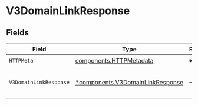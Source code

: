 # V3DomainLinkResponse


## Fields

| Field                                                                               | Type                                                                                | Required                                                                            | Description                                                                         | Example                                                                             |
| ----------------------------------------------------------------------------------- | ----------------------------------------------------------------------------------- | ----------------------------------------------------------------------------------- | ----------------------------------------------------------------------------------- | ----------------------------------------------------------------------------------- |
| `HTTPMeta`                                                                          | [components.HTTPMetadata](../../models/components/httpmetadata.md)                  | :heavy_check_mark:                                                                  | N/A                                                                                 |                                                                                     |
| `V3DomainLinkResponse`                                                              | [*components.V3DomainLinkResponse](../../models/components/v3domainlinkresponse.md) | :heavy_minus_sign:                                                                  | V3DomainLinkResponse                                                                | {<br/>"success": true<br/>}                                                         |